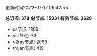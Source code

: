 更新时间2022-07-17 06:42:55

**总订阅: 378**
**总节点: 15831**
**有效节点: 3626**
- ss节点: 1106
- ssr节点: 33
- v2ray节点: 2068
- trojan节点: 419

